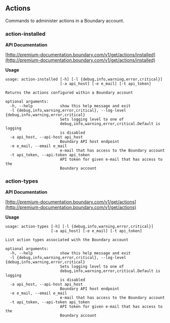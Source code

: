 ## Actions

Commands to administer actions in a Boundary account.

### action-installed

**API Documentation**

[http://premium-documentation.boundary.com/v1/get/actions/installed](http://premium-documentation.boundary.com/v1/get/actions/installed)

**Usage**

```
usage: action-installed [-h] [-l {debug,info,warning,error,critical}]
                        [-a api_host] [-e e_mail] [-t api_token]

Returns the actions configured within a Boundary account

optional arguments:
  -h, --help            show this help message and exit
  -l {debug,info,warning,error,critical}, --log-level {debug,info,warning,error,critical}
                        Sets logging level to one of
                        debug,info,warning,error,critical.Default is logging
                        is disabled
  -a api_host, --api-host api_host
                        Boundary API host endpoint
  -e e_mail, --email e_mail
                        e-mail that has access to the Boundary account
  -t api_token, --api-token api_token
                        API token for given e-mail that has access to the
                        Boundary account
```


### action-types

**API Documentation**

[http://premium-documentation.boundary.com/v1/get/actions](http://premium-documentation.boundary.com/v1/get/actions)

**Usage**

```
usage: action-types [-h] [-l {debug,info,warning,error,critical}]
                    [-a api_host] [-e e_mail] [-t api_token]

List action types associated with the Boundary account

optional arguments:
  -h, --help            show this help message and exit
  -l {debug,info,warning,error,critical}, --log-level {debug,info,warning,error,critical}
                        Sets logging level to one of
                        debug,info,warning,error,critical.Default is logging
                        is disabled
  -a api_host, --api-host api_host
                        Boundary API host endpoint
  -e e_mail, --email e_mail
                        e-mail that has access to the Boundary account
  -t api_token, --api-token api_token
                        API token for given e-mail that has access to the
                        Boundary account
```

